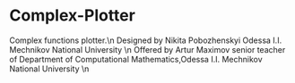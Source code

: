 # Complex-Plotter
Complex functions plotter.\n
Designed by Nikita Pobozhenskyi Odessa I.I. Mechnikov National University \n
Offered by Artur Maximov senior teacher of Department of Computational Mathematics,Odessa I.I. Mechnikov National University \n

